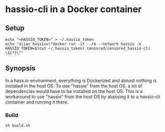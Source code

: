 # hassio-cli in a Docker container
## Setup
```
echo "<HASSIO_TOKEN>" > ~/.hassio_token
echo "alias hassio=\"docker run -it --rm --network hassio -e HASSIO_TOKEN=$(cat ~/.hassio_token) censored/censored_hassio-cli \${*}\""
```

## Synopsis
In a hass.io environment, everything is Dockerized and almost nothing is installed in the host OS. To use "hassio" from the host OS, a lot of dependencies would have to be installed on the host OS. This is a workaround to use "hassio" from the host OS by aliassing it to a hassio-cli container and running it there.

### Build
```
sh build.sh
```
